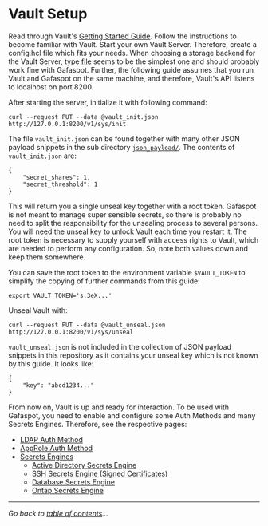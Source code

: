 # Vault Setup

Read through Vault's [Getting Started Guide](https://learn.hashicorp.com/vault/). Follow the instructions to become familiar with Vault. Start your own Vault Server. Therefore, create a config.hcl file which fits your needs. When choosing a storage backend for the Vault Server, type [file](https://www.vaultproject.io/docs/configuration/storage/filesystem.html) seems to be the simplest one and should probably work fine with Gafaspot. Further, the following guide assumes that you run Vault and Gafaspot on the same machine, and therefore, Vault's API listens to localhost on port 8200.

After starting the server, initialize it with following command:

    curl --request PUT --data @vault_init.json http://127.0.0.1:8200/v1/sys/init

The file `vault_init.json` can be found together with many other JSON payload snippets in the sub directory [`json_payload/`](json_payload).
The contents of `vault_init.json` are:

    {
        "secret_shares": 1,
        "secret_threshold": 1
    }

This will return you a single unseal key together with a root token. Gafaspot is not meant to manage super sensible secrets, so there is probably no need to split the responsibility for the unsealing process to several persons. You will need the unseal key to unlock Vault each time you restart it. The root token is necessary to supply yourself with access rights to Vault, which are needed to perform any configuration. So, note both values down and keep them somewhere.

You can save the root token to the environment variable `$VAULT_TOKEN` to simplify the copying of further commands from this guide:

    export VAULT_TOKEN='s.3eX...'

Unseal Vault with:

    curl --request PUT --data @vault_unseal.json http://127.0.0.1:8200/v1/sys/unseal

`vault_unseal.json` is not included in the collection of JSON payload snippets in this repository as it contains your unseal key which is not known by this guide. It looks like:

    {
        "key": "abcd1234..."
    }

From now on, Vault is up and ready for interaction. To be used with Gafaspot, you need to enable and configure some Auth Methods and many Secrets Engines. Therefore, see the respective pages:

* [LDAP Auth Method](auth_ldap.md)
* [AppRole Auth Method](auth_approle.md)
 * [Secrets Engines](secengs_general.md)
    * [Active Directory Secrets Engine](secengs_ad.md)
    * [SSH Secrets Engine (Signed Certificates)](secengs_ssh.md)
    * [Database Secrets Engine](secengs_database.md)
    * [Ontap Secrets Engine](secengs_ontap.md)

---
*Go back to [table of contents](README.md)...*